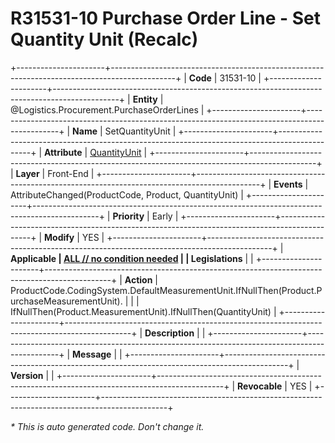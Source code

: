 ﻿---
erp.type: front-end-business-rule
erp.entity: Logistics.Procurement.PurchaseOrderLines
---

# R31531-10 Purchase Order Line - Set Quantity Unit (Recalc)
+----------------------+----------------------------------------------------------------------------------------------+
| **Code**             | 31531-10                                                                                     |
+----------------------+----------------------------------------------------------------------------------------------+
| **Entity**           | @Logistics.Procurement.PurchaseOrderLines                                                    |
+----------------------+----------------------------------------------------------------------------------------------+
| **Name**             | SetQuantityUnit                                                                              |
+----------------------+----------------------------------------------------------------------------------------------+
| **Attribute**        | [QuantityUnit](../entities/Logistics.Procurement.PurchaseOrderLines.md#quantityunit)         |
+----------------------+----------------------------------------------------------------------------------------------+
| **Layer**            | Front-End                                                                                    |
+----------------------+----------------------------------------------------------------------------------------------+
| **Events**           | AttributeChanged(ProductCode, Product, QuantityUnit)                                         |
+----------------------+----------------------------------------------------------------------------------------------+
| **Priority**         | Early                                                                                        |
+----------------------+----------------------------------------------------------------------------------------------+
| **Modify**           | YES                                                                                          |
+----------------------+----------------------------------------------------------------------------------------------+
| **Applicable         | [ALL // no condition needed](xref:applicable-legislations)                                   |
| Legislations**       |                                                                                              |
+----------------------+----------------------------------------------------------------------------------------------+
| **Action**           | ProductCode.CodingSystem.DefaultMeasurementUnit.IfNullThen(Product.PurchaseMeasurementUnit). |
|                      | IfNullThen(Product.MeasurementUnit).IfNullThen(QuantityUnit)                                 |
+----------------------+----------------------------------------------------------------------------------------------+
| **Description**      |                                                                                              |
+----------------------+----------------------------------------------------------------------------------------------+
| **Message**          |                                                                                              |
+----------------------+----------------------------------------------------------------------------------------------+
| **Version**          |                                                                                              |
+----------------------+----------------------------------------------------------------------------------------------+
| **Revocable**        | YES                                                                                          |
+----------------------+----------------------------------------------------------------------------------------------+

*\* This is auto generated code. Don't change it.*
